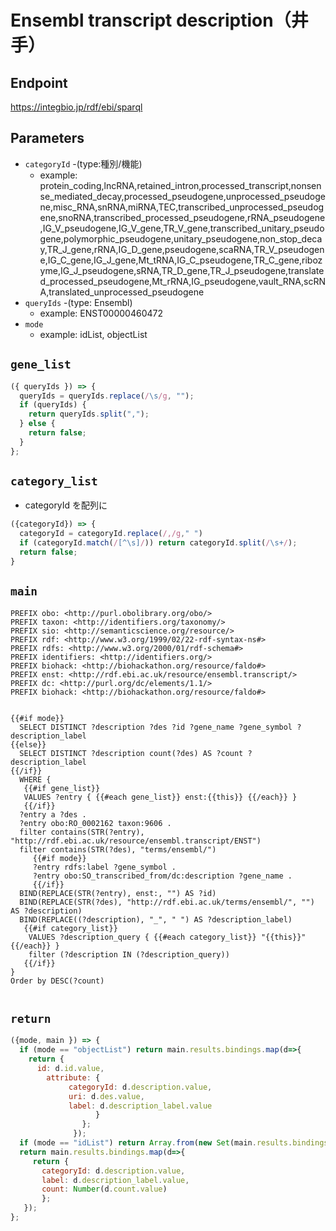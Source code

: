 # Ensembl transcript description（井手）

## Endpoint

https://integbio.jp/rdf/ebi/sparql

## Parameters

* `categoryId` -(type:種別/機能)
  * example: protein_coding,lncRNA,retained_intron,processed_transcript,nonsense_mediated_decay,processed_pseudogene,unprocessed_pseudogene,misc_RNA,snRNA,miRNA,TEC,transcribed_unprocessed_pseudogene,snoRNA,transcribed_processed_pseudogene,rRNA_pseudogene,IG_V_pseudogene,IG_V_gene,TR_V_gene,transcribed_unitary_pseudogene,polymorphic_pseudogene,unitary_pseudogene,non_stop_decay,TR_J_gene,rRNA,IG_D_gene,pseudogene,scaRNA,TR_V_pseudogene,IG_C_gene,IG_J_gene,Mt_tRNA,IG_C_pseudogene,TR_C_gene,ribozyme,IG_J_pseudogene,sRNA,TR_D_gene,TR_J_pseudogene,translated_processed_pseudogene,Mt_rRNA,IG_pseudogene,vault_RNA,scRNA,translated_unprocessed_pseudogene
* `queryIds` -(type: Ensembl)
  * example: ENST00000460472
* `mode` 
  * example: idList, objectList

## `gene_list`
```javascript
({ queryIds }) => {
  queryIds = queryIds.replace(/\s/g, "");
  if (queryIds) {
    return queryIds.split(",");
  } else {
    return false;
  }
};
```

## `category_list`
- categoryId を配列に
```javascript
({categoryId}) => {
  categoryId = categoryId.replace(/,/g," ")
  if (categoryId.match(/[^\s]/)) return categoryId.split(/\s+/);
  return false;
}
```

## `main`

```sparql
PREFIX obo: <http://purl.obolibrary.org/obo/>
PREFIX taxon: <http://identifiers.org/taxonomy/>
PREFIX sio: <http://semanticscience.org/resource/>
PREFIX rdf: <http://www.w3.org/1999/02/22-rdf-syntax-ns#>
PREFIX rdfs: <http://www.w3.org/2000/01/rdf-schema#>
PREFIX identifiers: <http://identifiers.org/>
PREFIX biohack: <http://biohackathon.org/resource/faldo#>
PREFIX enst: <http://rdf.ebi.ac.uk/resource/ensembl.transcript/>
PREFIX dc: <http://purl.org/dc/elements/1.1/>
PREFIX biohack: <http://biohackathon.org/resource/faldo#>


{{#if mode}}
  SELECT DISTINCT ?description ?des ?id ?gene_name ?gene_symbol ?description_label
{{else}}
  SELECT DISTINCT ?description count(?des) AS ?count ?description_label
{{/if}}
  WHERE {
   {{#if gene_list}}
   VALUES ?entry { {{#each gene_list}} enst:{{this}} {{/each}} }
   {{/if}}
  ?entry a ?des .
  ?entry obo:RO_0002162 taxon:9606 .
  filter contains(STR(?entry), "http://rdf.ebi.ac.uk/resource/ensembl.transcript/ENST")
  filter contains(STR(?des), "terms/ensembl/")
     {{#if mode}}   
     ?entry rdfs:label ?gene_symbol .
     ?entry obo:SO_transcribed_from/dc:description ?gene_name .
     {{/if}}  
  BIND(REPLACE(STR(?entry), enst:, "") AS ?id)
  BIND(REPLACE(STR(?des), "http://rdf.ebi.ac.uk/terms/ensembl/", "") AS ?description)
  BIND(REPLACE((?description), "_", " ") AS ?description_label)
   {{#if category_list}}
    VALUES ?description_query { {{#each category_list}} "{{this}}" {{/each}} } 
    filter (?description IN (?description_query))
   {{/if}}
}
Order by DESC(?count)
                   
```

## `return`

```javascript
({mode, main }) => {
  if (mode == "objectList") return main.results.bindings.map(d=>{ 
    return {
      id: d.id.value, 
        attribute: {
             categoryId: d.description.value,
             uri: d.des.value, 
             label: d.description_label.value
                   }
                };
              });
  if (mode == "idList") return Array.from(new Set(main.results.bindings.map(d=>d.id.value.replace("https://rdf.wwpdb.org/pdb/", "")))); // unique 
  return main.results.bindings.map(d=>{ 
     return {
       categoryId: d.description.value, 
       label: d.description_label.value, 
       count: Number(d.count.value)
       };
   });	
};
```